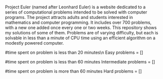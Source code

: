 Project Euler (named after Leonhard Euler) is a website dedicated to a series of computational problems intended to be solved with computer programs.
The project attracts adults and students interested in mathematics and computer programming.
It includes over 700 problems, with a new one added once every one or two weeks. This repository shows my solutions of some of them.
Problems are of varying difficulty, but each is solvable in less than a minute of CPU time using an efficient algorithm on a modestly powered computer.

#time spent on problem is less than 20 minutes\n
Easy problems = []

#time spent on problem is less than 60 minutes
Intermediate problems = []

#time spent on problem is more than 60 minutes
Hard problems = []


